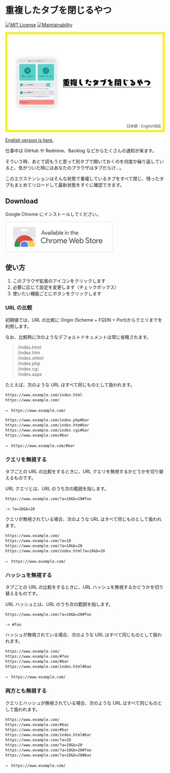 # 重複したタブを閉じるやつ

[![MIT License](http://img.shields.io/badge/license-MIT-blue.svg?style=flat)](LICENSE) [![Maintainability](https://api.codeclimate.com/v1/badges/6a4a32f68f2776d2710c/maintainability)](https://codeclimate.com/github/heppokofrontend/chrome-extension-close-duplicate-tabs/maintainability)

![](./images/main--ja.png)

[English version is here.](./README.md)

仕事中は GitHub や Redmine、Backlog などからたくさんの通知が来ます。

そういう時、あとで読もうと思って別タブで開いておくのを何度か繰り返していると、気がついた時にはあなたのブラウザはタブだらけ…。

このエクステンションはそんな状態で重複しているタブをすべて閉じ、残ったタブもまとめてリロードして最新状態をすぐに確認できます。

## Download

Google Chrome にインストールしてください。

[![Available in the Chrome Web Store](./images/iNEddTyWiMfLSwFD6qGq.png)](https://chrome.google.com/webstore/detail/close-duplicate-tab/ollnnjepahcgphpjjhcfohpelmpldghj)

## 使い方

1. このブラウザ拡張のアイコンをクリックします
2. 必要に応じて設定を変更します（チェックボックス）
3. 使いたい機能ごとにボタンをクリックします

### URL の比較

初期値では、URL の比較に Origin (Scheme + FQDN + Port)からクエリまでを利用します。

なお、比較時に次のようなデフォルトドキュメントは常に省略されます。

> /index.html  
> /index.htm  
> /index.xhtml  
> /index.php  
> /index.cgi  
> /index.aspx

たとえば、次のような URL はすべて同じものとして扱われます。

```
https://www.example.com/index.html
https://www.example.com/

→　https://www.example.com/
```

```
https://www.example.com/index.php#bar
https://www.example.com/index.htm#bar
https://www.example.com/index.cgi#bar
https://www.example.com/#bar

→　https://www.example.com/#bar
```

### クエリを無視する

タブごとの URL の比較をするときに、URL クエリを無視するかどうかを切り替えるものです。

URL クエリとは、URL のうち次の範囲を指します。

```
https://www.example.com/?a=10&b=20#foo

-> ?a=10&b=20
```

クエリが無視されている場合、次のような URL はすべて同じものとして扱われます。

```
https://www.example.com/
https://www.example.com/?a=10
https://www.example.com/?a=10&b=20
https://www.example.com/index.html?a=10&b=20

→　https://www.example.com/
```

### ハッシュを無視する

タブごとの URL の比較をするときに、URL ハッシュを無視するかどうかを切り替えるものです。

URL ハッシュとは、URL のうち次の範囲を指します。

```
https://www.example.com/?a=10&b=20#foo

-> #foo
```

ハッシュが無視されている場合、次のような URL はすべて同じものとして扱われます。

```
https://www.example.com/
https://www.example.com/#foo
https://www.example.com/#bar
https://www.example.com/index.html#baz

→　https://www.example.com/
```

### 両方とも無視する

クエリとハッシュが無視されている場合、次のような URL はすべて同じものとして扱われます。

```
https://www.example.com/
https://www.example.com/#baz
https://www.example.com/#bar
https://www.example.com/index.html#bar
https://www.example.com/?a=10
https://www.example.com/?a=10&b=20
https://www.example.com/?a=10&b=20#foo
https://www.example.com/?a=10&b=20#baz

→　https://www.example.com/
```
